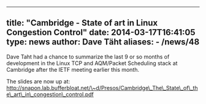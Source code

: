 
---
title: "Cambridge - State of art in Linux Congestion Control"
date: 2014-03-17T16:41:05
type: news
author: Dave Täht
aliases:
    - /news/48
---
Dave Taht had a chance to summarize the last 9 or so months of
development in the Linux TCP and AQM/Packet Scheduling stack at
Cambridge after the IETF meeting earlier this month.

The slides are now up at:\
http://snapon.lab.bufferbloat.net/\~d/Presos/Cambridge\_The\_State\_of\_the\_art\_in\_congestion\_control.pdf
